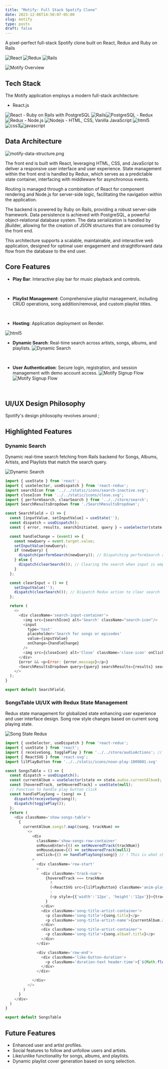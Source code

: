 ```yaml
---
title: "Motify: Full Stack Spotify Clone"
date: 2023-12-06T14:50:07-05:00
slug: motify
type: posts
draft: false
---
```


<!-- ! Post Header -->
A pixel-perfect full-stack Spotify clone built on React, Redux and Ruby on Rails
<div class="stack-logos">
  <img alt="React" src="https://img.shields.io/badge/-React-45b8d8?style=flat-square&logo=react&logoColor=white" />
  <img alt="Redux" src="https://img.shields.io/badge/-Redux-764ABC?style=flat-square&logo=redux&logoColor=white" />
  <img alt="Rails" src="https://img.shields.io/badge/-Rails-CC0000?style=flat-square&logo=rubyonrails&logoColor=white" />
</div>

<!-- ! "Learn more..." -->
<!--more-->

![Motify Overview](https://github.com/garysbot/motify/raw/main/readme/motify-overview.png)

## Tech Stack
The Motify application employs a modern full-stack architecture:
- React.js
<img alt="React" src="https://img.shields.io/badge/-React-45b8d8?style=flat-square&logo=react&logoColor=white" />
- Ruby on Rails with PostgreSQL
<img alt="Rails" src="https://img.shields.io/badge/-Rails-CC0000?style=flat-square&logo=rubyonrails&logoColor=white" /><img alt="PostgreSQL" src="https://img.shields.io/badge/-PostgreSQL-0064a5?style=flat-square&logo=postgresql&logoColor=white" />
- Redux
<img alt="Redux" src="https://img.shields.io/badge/-Redux-764ABC?style=flat-square&logo=redux&logoColor=white" />
- Node.js
<img alt="Nodejs" src="https://img.shields.io/badge/-Node.js-43853d?style=flat-square&logo=Node.js&logoColor=white" />
- HTML, CSS, Vanilla JavaScript
<img alt="html5" src="https://img.shields.io/badge/-HTML5-E34F26?style=flat-square&logo=html5&logoColor=white" /><img alt="css3" src="https://img.shields.io/badge/-CSS3-264de4?style=flat-square&logo=css3&logoColor=white" /><img alt="javascript" src="https://img.shields.io/badge/-Javascript-F7DF1E?style=flat-square&logo=javascript&logoColor=black"/>


## Data Architecture
![motify-data-structure.png](https://github.com/garysbot/motify/blob/main/readme/motify-data-structure.png?raw=true)

The front end is built with React, leveraging HTML, CSS, and JavaScript to deliver a responsive user interface and user experience. State management within the front end is handled by Redux, which serves as a predictable state container, interfacing with middleware for asynchronous events.

Routing is managed through a combination of React for component rendering and Node.js for server-side logic, facilitating the navigation within the application.

The backend is powered by Ruby on Rails, providing a robust server-side framework. Data persistence is achieved with PostgreSQL, a powerful object-relational database system. The data serialization is handled by jBuilder, allowing for the creation of JSON structures that are consumed by the front end.

This architecture supports a scalable, maintainable, and interactive web application, designed for optimal user engagement and straightforward data flow from the database to the end user.

## Core Features
-   **Play Bar**: 
  Interactive play bar for music playback and controls.
<br>

-   **Playlist Management**: 
Comprehensive playlist management, including CRUD operations, song addition/removal, and custom playlist titles.
<br>

-   **Hosting**: 
Application deployment on Render.
<img alt="html5" src="https://img.shields.io/badge/-Render-white?style=flat-square&logo=render&logoColor=black" />
<br>

-   **Dynamic Search**: 
Real-time search across artists, songs, albums, and playlists.
![Dynamic Search](https://github.com/garysbot/motify/raw/main/readme/dynamic-search.gif)
<br>

-   **User Authentication**: 
  Secure login, registration, and session management with demo account access.
  ![Motify Signup Flow](./readme/motify-signup-flow.gif)
  ![Motify Signup Flow](./readme/motify-login-flow.gif)
<br>


## UI/UX Design Philosophy
Spotify's design philosophy revolves around ;


## Highlighted Features

### Dynamic Search
Dynamic real-time search fetching from Rails backend for Songs, Albums, Artists, and Playlists that match the search query.

![Dynamic Search](https://github.com/garysbot/motify/raw/main/readme/dynamic-search.gif)

``` javascript
import { useState } from 'react';
import { useSelector, useDispatch } from 'react-redux';
import searchIcon from '../../static/icons/search-inactive.svg';
import closeIcon from '../../static/icons/close.svg';
import { performSearch, clearSearch } from '../../store/search';
import SearchResultsDropdown from './SearchResultsDropdown';

const SearchField = () => {
  const [inputValue, setInputValue] = useState('');
  const dispatch = useDispatch();
  const { error, results, searchInitiated, query } = useSelector(state => state.search);

  const handleChange = (event) => {
    const newQuery = event.target.value;
    setInputValue(newQuery);
    if (newQuery) {
      dispatch(performSearch(newQuery)); // Dispatching performSearch action with new query
    } else {
      dispatch(clearSearch()); // Clearing the search when input is empty
    }
  };

  const clearInput = () => {
    setInputValue('');
    dispatch(clearSearch()); // Dispatch Redux action to clear search
  };

  return (
    <>
      <div className='search-input-container'>
        <img src={searchIcon} alt='Search' className="search-icon"/>
        <input
          type='text'
          placeholder='Search for songs or episodes'
          value={inputValue}
          onChange={handleChange}
        />
        <img src={closeIcon} alt='Close' className='close-icon' onClick={clearInput}/>
      </div>
      {error && <p>Error: {error.message}</p>}
      <SearchResultsDropdown query={query} searchResults={results} searchInitiated={searchInitiated}/>
    </>
  );
}

export default SearchField;
```

### SongsTable UI/UX with Redux State Management
Redux state management for globalized state enhancing user experience and user interface design. Song row style changes based on current song playing state.

![Song State Redux](https://github.com/garysbot/motify/raw/main/readme/hover-state.png)

```javascript
import { useSelector, useDispatch } from 'react-redux';
import { useState } from 'react';
import { receiveSong, togglePlay } from '../../store/audioActions'; // Import relevant actions
import { ReactSVG } from 'react-svg';
import lilPlayButton from '../../static/icons/noun-play-1009801.svg'

const SongsTable = () => {
  const dispatch = useDispatch();
  const currentAlbum = useSelector(state => state.audio.currentAlbum);
  const [hoveredTrack, setHoveredTrack] = useState(null);
  // Function to handle play button click
  const handlePlaySong = (song) => {
    dispatch(receiveSong(song));
    dispatch(togglePlay());
  };
  return (
    <div className='show-songs-table'>
      {
        currentAlbum.songs?.map((song, trackNum) =>
          <>
            <div
              className='show-songs-row-container'
              onMouseEnter={() => setHoveredTrack(trackNum)}
              onMouseLeave={() => setHoveredTrack(null)}
              onClick={() => handlePlaySong(song)} // ! This is what changes the Redux State
            >
              <div className='row-start'
              >
                <div className='track-num'>
                  {hoveredTrack === trackNum 
                    ?
                    (<ReactSVG src={lilPlayButton} className='anim-play-button' />)
                    :
                    (<p style={{'width':'12px', 'height':'12px'}}>{trackNum + 1}</p>)
                  }
                </div>
                <div className='song-title-artist-container'>
                  <p className='song-title'>{song.title}</p>
                  <p className='song-title-artist-name'>{currentAlbum.artistName}</p>
                </div>
                <div className='song-title-artist-container'>
                  <p className='song-title'>{song.album?.title}</p>
                </div>
              </div>

              <div className='row-end'>
                <div className='like-button-duration'>
                  <p className='duration-text header-time'>{`${Math.floor(song.duration / 60)}:${String(song.duration % 60).padStart(2, '0')}`}</p>
                </div>
              </div>

            </div>
          </>
        )
      }
    </div>
  )
}

export default SongsTable
```


## Future Features
- Enhanced user and artist profiles.
- Social features to follow and unfollow users and artists.
- Like/unlike functionality for songs, albums, and playlists.
- Dynamic playlist cover generation based on song selection.

<br>
